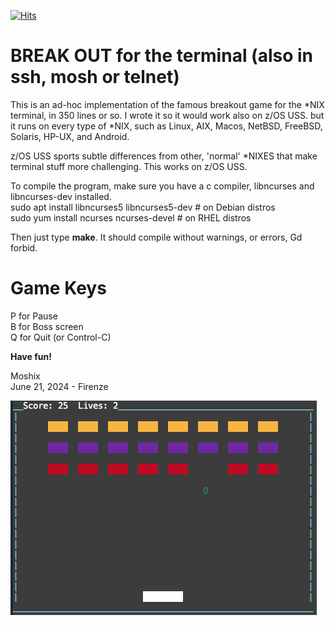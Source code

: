 [![Hits](https://hits.seeyoufarm.com/api/count/incr/badge.svg?url=https%3A%2F%2Fgithub.com%2Fmoshix%2Fbreakterm&count_bg=%2379C83D&title_bg=%23E0D8D8&icon=epicgames.svg&icon_color=%23E65656&title=hits&edge_flat=false)](https://hits.seeyoufarm.com)

BREAK OUT for the terminal (also in ssh, mosh or telnet)
========================================================

This is an ad-hoc implementation of the famous breakout game for the *NIX terminal, in 350 lines or so.  I wrote it so it would work also on z/OS USS. but it runs on every type of *NIX, such as Linux, AIX, Macos, NetBSD, FreeBSD, Solaris, HP-UX, and Android. 

z/OS USS sports subtle differences from other, 'normal' *NIXES that make terminal stuff more challenging. This works on z/OS USS. 

To compile the program, make sure you have a c compiler, libncurses and libncurses-dev installed.  
sudo apt install libncurses5 libncurses5-dev # on Debian distros  
sudo yum install ncurses ncurses-devel       # on RHEL distros  
  

Then just type **make**. It should compile without warnings, or errors, Gd forbid. 

Game Keys
=========

P for Pause  
B for Boss screen  
Q for Quit (or Control-C)  
  
**Have fun!**

Moshix  
June 21, 2024 - Firenze  

![Actual game screenshot ](https://github.com/moshix/breakterm/blob/main/screenshot2.png)


